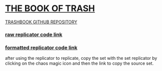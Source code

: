 # [THE BOOK OF TRASH](https://github.com/LafeLabs/network/tree/main/books/trashrobot/trashbook)

[TRASHBOOK GITHUB REPOSITORY](https://github.com/LafeLabs/trashbook)

### [raw replicator code link](https://raw.githubusercontent.com/LafeLabs/network/main/books/trashrobot/trashbook/php/replicator.txt)

### [formatted replicator code link](https://github.com/LafeLabs/network/blob/main/books/trashrobot/trashbook/php/replicator.txt)

after using the replicator to replicate, copy the set with the set replicator by clicking on the chaos magic icon and then the link to copy the source set. 
